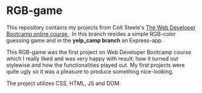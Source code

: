 # RGB-game

This repository contains my projects from Colt Steele's <a href="https://www.udemy.com/the-web-developer-bootcamp/">The Web Developer Bootcamp online course </a>. In this branch resides a simple RGB-color guessing game and in the <strong> yelp_camp branch</strong> an Express-app.

This RGB-game was the first project on  Web Developer Bootcamp course which I really liked and was very happy with result: how it turned out stylewise and how the functionalities played out. My first projects were quite ugly so it was a pleasure to produce something nice-looking. 

The project utilizes CSS, HTML, JS and DOM. 
